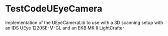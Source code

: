 # TestCodeUEyeCamera
Implementation of the UEyeCameraLib to use with a 3D scanning setup with an IDS UEye 1220SE-M-GL and an EKB MK II LightCrafter

